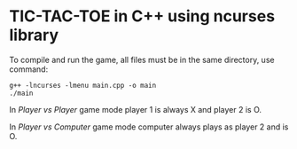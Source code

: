 # TIC-TAC-TOE in C++ using ncurses library

To compile and run the game, all files must be in the same directory, use command:
```
g++ -lncurses -lmenu main.cpp -o main
./main
```

In *Player vs Player* game mode player 1 is always X and player 2 is O.

In *Player vs Computer* game mode computer always plays as player 2 and is O.
